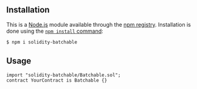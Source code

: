 ## Installation

This is a [Node.js](https://nodejs.org/en/) module available through the
[npm registry](https://www.npmjs.com/). Installation is done using the
[`npm install` command](https://docs.npmjs.com/getting-started/installing-npm-packages-locally):

```bash
$ npm i solidity-batchable
```

## Usage

```Solidity
import "solidity-batchable/Batchable.sol";
contract YourContract is Batchable {}
```
